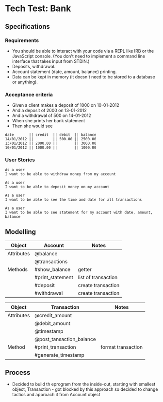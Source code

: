 # Tech Test: Bank

## Specifications

### Requirements

* You should be able to interact with your code via a REPL like IRB or the JavaScript console. (You don't need to implement a command line interface that takes input from STDIN.)
* Deposits, withdrawal.
* Account statement (date, amount, balance) printing.
* Data can be kept in memory (it doesn't need to be stored to a database or anything).

### Acceptance criteria

* Given a client makes a deposit of 1000 on 10-01-2012
* And a deposit of 2000 on 13-01-2012
* And a withdrawal of 500 on 14-01-2012
* When she prints her bank statement
* Then she would see
```
date       || credit  || debit  || balance
14/01/2012 ||         || 500.00 || 2500.00
13/01/2012 || 2000.00 ||        || 3000.00
10/01/2012 || 1000.00 ||        || 1000.00
```

### User Stories

```
As a user
I want to be able to withdraw money from my account  

As a user
I want to be able to deposit money on my account

As a user
I want to be able to see the time and date for all transactions  

As a user
I want to be able to see statement for my account with date, amount, balance
```

## Modelling 

| Object     | Account          | Notes               |
| ---------- | ---------------- | ------------------- |
| Attributes | @balance         |                     |
|            | @transactions    |                     |
| Methods    | #show_balance    | getter              |
|            | #print_statement | list of transaction |
|            | #deposit         | create transaction  |
|            | #withdrawal      | create transaction  |

| Object     | Transaction              | Notes |
| ---------- | ------------------------ | ----- |
| Attributes | @credit_amount           |       |
|            | @debit_amount            |       |
|            | @timestamp               |       | √
|            | @post_tansaction_balance |       |
| Method     | #print_transaction       | format transaction |
|            | #generate_timestamp      |       |

## Process

* Decided to build th eprogram from the inside-out, starting with smallest object, Transaction - got blocked by this approach so decided to change tactics and approach it from Account object